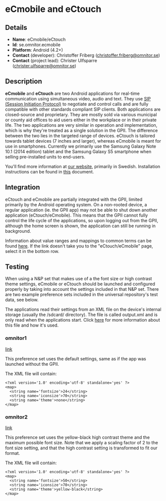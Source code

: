 # eCmobile and eCtouch

## Details

* __Name__: eCmobile/eCtouch
* __Id__: se.omnitor.ecmobile
* __Platform__: Android (4.2+)
* __Contact__ (developer): Christoffer Friberg (christoffer.friberg@omnitor.se)
* __Contact__ (project lead): Christer Ulfsparre (christer.ulfsparre@omnitor.se)

## Description
__eCmobile__ and __eCtouch__ are two Android applications for real-time communication using simultaneous video, audio and text. They use [SIP (Session Initiation Protocol)](https://www.ietf.org/rfc/rfc3261.txt) to negotiate and control calls and are fully compatible with other standards compliant SIP clients. 
Both applications are closed-source and proprietary. They are mostly sold via various  municipal or county aid offices to aid users either in the workplace or in their private life.
The two applications are very similar in operation and implementation, which is why they're treated as a single solution in the GPII. The difference between the two lies in the targeted range of devices. eCtouch is tailored towards tablet devices (7 inches and larger), whereas eCmobile is meant for use in smartphones. Currently we primarily use the Samsung Galaxy Note 10.1 (2014 edition) tablet and the Samsung Galaxy S5 smartphone when selling pre-installed units to end-users.

You'll find more information at [our website](http://www.omnitor.com), primarily in Swedish.
Installation instructions can be found in [this](https://docs.google.com/document/d/1McMtIfCVSSHe9acMLgIMpqFr-psYBuYRzePzobafIW4) document.

## Integration
eCtouch and eCmobile are partially integrated with the GPII, limited primarily by the Android operating system. On a non-rooted device, a regular application (ie. the GPII app) may not be able to shut down another application (eCtouch/eCmobile). This means that the GPII cannot fully control the life cycle of the applications, so upon logging out from the GPII, although the home screen is shown, the application can still be running in background.


Information about value ranges and mappings to common terms can be found [here](https://docs.google.com/spreadsheet/ccc?key=0AppduB_JZh5EdDRYT1pmOTc5eUpNbkpMckhacUVxWXc&usp=sharing#gid=27). If the link doesn't take you to the "eCtouch/eCmobile" page, select it in the bottom row.

## Testing
When using a N&P set that makes use of a the font size or high contrast theme settings, eCmobile or eCtouch should be launched and configured properly by taking into account the settings included in that N&P set. There are two example preference sets included in the universal repository's test data, see below.

The applications read their settings from an XML file on the device's internal storage (usually the /sdcard/ directory). The file is called output.xml and is only read when the applications start. Click [here](https://docs.google.com/document/d/1_58l11wld2SPIH0II1BLBPUU8LjLhj5m_64xIddb_ZM) for more information about this file and how it's used.

### omnitor1
[link](https://github.com/GPII/universal/blob/master/testData/preferences/omnitor1.json)

This preference set uses the default settings, same as if the app was launched without the GPII.

The XML file will contain:

    <?xml version='1.0' encoding='utf-8' standalone='yes' ?>
    <map>
      <string name='fontsize'>24</string>
      <string name='iconsize'>70</string>
      <string name='theme'>none</string>
    </map>

### omnitor2
[link](https://github.com/GPII/universal/blob/master/testData/preferences/omnitor2.json)

This preference set uses the yellow-black high contrast theme and the maximum possible font size. Note that we apply a scaling factor of 2 to the font size setting, and that the high contrast setting is transformed to fit our format.

The XML file will contain:

    <?xml version='1.0' encoding='utf-8' standalone='yes' ?>
    <map>
      <string name='fontsize'>50</string>
      <string name='iconsize'>70</string>
      <string name='theme'>yellow-black</string>
    </map>
